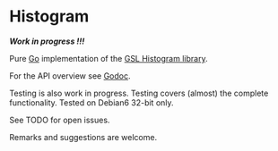 # Histogram

***Work in progress !!!***

Pure [Go](http://www.golang.org) implementation of the [GSL Histogram library](http://www.gnu.org/software/gsl/manual/html_node/Histograms.html).

For the API overview see [Godoc](http://godoc.org/github.com/grd/histogram).

Testing is also work in progress. Testing covers (almost) the complete functionality.
Tested on Debian6 32-bit only.

See TODO for open issues.

Remarks and suggestions are welcome.
